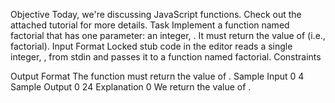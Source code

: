 Objective
Today, we're discussing JavaScript functions. Check out the attached tutorial for more details.
Task
Implement a function named factorial that has one parameter: an integer, . It must return the value of  (i.e.,  factorial).
Input Format
Locked stub code in the editor reads a single integer, , from stdin and passes it to a function named factorial.
Constraints

Output Format
The function must return the value of .
Sample Input 0
4
Sample Output 0
24
Explanation 0
We return the value of .
